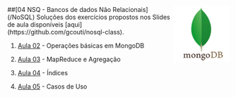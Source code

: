 <img src="/zImagens/mongodb.png" align="right" />
##[04 NSQ - Bancos de dados Não Relacionais](/NoSQL)
Soluções dos exercícios propostos nos Slides de aula disponíveis [aqui](https://github.com/gcouti/nosql-class).

1. [Aula 02](/NoSQL/Aula02) - Operações básicas em MongoDB

2. [Aula 03](/NoSQL/Aula03) - MapReduce e Agregação

3. [Aula 04](/NoSQL/Aula04) - Índices

4. [Aula 05](/NoSQL/Aula05) - Casos de Uso
